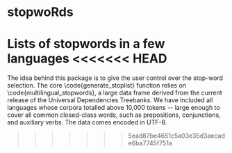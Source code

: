 # stopwoRds
Lists of stopwords in a few languages
<<<<<<< HEAD
=======
The idea behind this package is to give the user control over the stop-word 
selection. The core \code{generate_stoplist} function relies on 
\code{multilingual_stopwords}, a large data frame derived from the current 
release of the Universal Dependencies Treebanks. We have included all languages 
whose corpora totalled above 10,000 tokens -- large enough to cover all common 
closed-class words, such as prepositions, conjunctions, and auxiliary verbs.
The data comes encoded in UTF-8. 
>>>>>>> 5ead87be4651c5a03e35d3aecade6ba7745f751a
